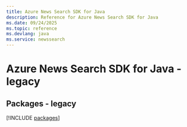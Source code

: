 ```yaml
---
title: Azure News Search SDK for Java
description: Reference for Azure News Search SDK for Java
ms.date: 09/24/2025
ms.topic: reference
ms.devlang: java
ms.service: newssearch
---
```

# Azure News Search SDK for Java - legacy
## Packages - legacy
[!INCLUDE [packages](news-search-index.md)]